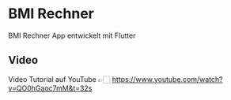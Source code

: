 # BMI Rechner 

BMI Rechner App entwickelt mit Flutter

## Video

Video Tutorial auf YouTube 👉🏻 https://www.youtube.com/watch?v=QO0hGaoc7mM&t=32s
